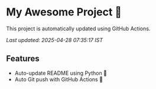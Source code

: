 # My Awesome Project 🚀

This project is automatically updated using GitHub Actions.

_Last updated: 2025-04-28 07:35:17 IST_

## Features
- Auto-update README using Python 🐍
- Auto Git push with GitHub Actions 🤖
